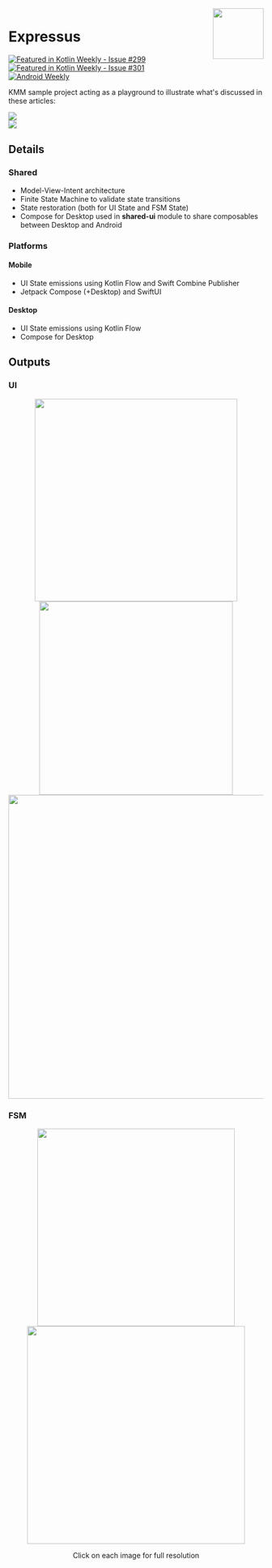 <img src="/media/icon.png" width="100" align="right">

# Expressus
[![Featured in Kotlin Weekly - Issue #299](https://img.shields.io/badge/Featured_in_Kotlin_Weekly-Issue_%23299-7878b4)](https://mailchi.mp/kotlinweekly/kotlin-weekly-299) [![Featured in Kotlin Weekly - Issue #301](https://img.shields.io/badge/Featured_in_Kotlin_Weekly-Issue_%23301-7878b4)](https://mailchi.mp/kotlinweekly/kotlin-weekly-301)  
[![Android Weekly](https://androidweekly.net/issues/issue-515/badge)](https://androidweekly.net/issues/issue-515)

KMM sample project acting as a playground to illustrate what's discussed in these articles: 
<p>
 <a href="https://guidelgado.medium.com/36d84056c616"><img src="/media/banner1.png"></a></br>
 <a href="https://guidelgado.medium.com/a67bd9a49882"><img src="/media/banner2.png"></a>
</p>

## Details

### Shared
- Model-View-Intent architecture
- Finite State Machine to validate state transitions
- State restoration (both for UI State and FSM State)
- Compose for Desktop used in __shared-ui__ module to share composables between Desktop and Android

### Platforms
  
#### Mobile
- UI State emissions using Kotlin Flow and Swift Combine Publisher
- Jetpack Compose (+Desktop) and SwiftUI

#### Desktop
- UI State emissions using Kotlin Flow
- Compose for Desktop

## Outputs

### UI
<p align="center">
 <img src="/media/ui-android.gif" width="400">  <img src="/media/ui-ios.gif" width="382">  
 <img src="/media/ui-desktop.gif" width="600">  
</p>

### FSM
<p align="center">
 <img src="/media/fsm-android.gif" width="390">  <img src="/media/fsm-ios.gif" width="430">   
</p>
<p align="center">Click on each image for full resolution</p>
